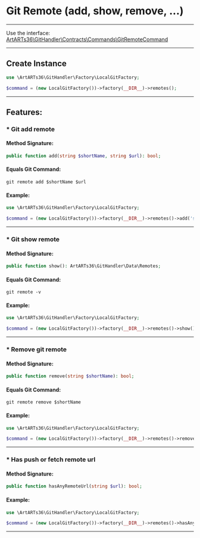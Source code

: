 # Git Remote (add, show, remove, ...)

---

Use the interface: [ArtARTs36\GitHandler\Contracts\Commands\GitRemoteCommand](/Users/artem/PhpstormProjects/artarts36/libraries/git/src/Contracts/Commands/GitRemoteCommand.php)

---

## Create Instance

```php
use \ArtARTs36\GitHandler\Factory\LocalGitFactory;

$command = (new LocalGitFactory())->factory(__DIR__)->remotes();
```

---

## Features:

### * Git add remote

#### Method Signature:



```php
public function add(string $shortName, string $url): bool;
```

#### Equals Git Command:

`git remote add $shortName $url`

#### Example:

```php
use \ArtARTs36\GitHandler\Factory\LocalGitFactory;

$command = (new LocalGitFactory())->factory(__DIR__)->remotes()->add('shortName-test', 'url-test');
```

---
### * Git show remote

#### Method Signature:



```php
public function show(): ArtARTs36\GitHandler\Data\Remotes;
```

#### Equals Git Command:

`git remote -v`

#### Example:

```php
use \ArtARTs36\GitHandler\Factory\LocalGitFactory;

$command = (new LocalGitFactory())->factory(__DIR__)->remotes()->show();
```

---
### * Remove git remote

#### Method Signature:



```php
public function remove(string $shortName): bool;
```

#### Equals Git Command:

`git remote remove $shortName`

#### Example:

```php
use \ArtARTs36\GitHandler\Factory\LocalGitFactory;

$command = (new LocalGitFactory())->factory(__DIR__)->remotes()->remove('shortName-test');
```

---
### * Has push or fetch remote url

#### Method Signature:

```php
public function hasAnyRemoteUrl(string $url): bool;
```

#### Example:

```php
use \ArtARTs36\GitHandler\Factory\LocalGitFactory;

$command = (new LocalGitFactory())->factory(__DIR__)->remotes()->hasAnyRemoteUrl('url-test');
```

---
